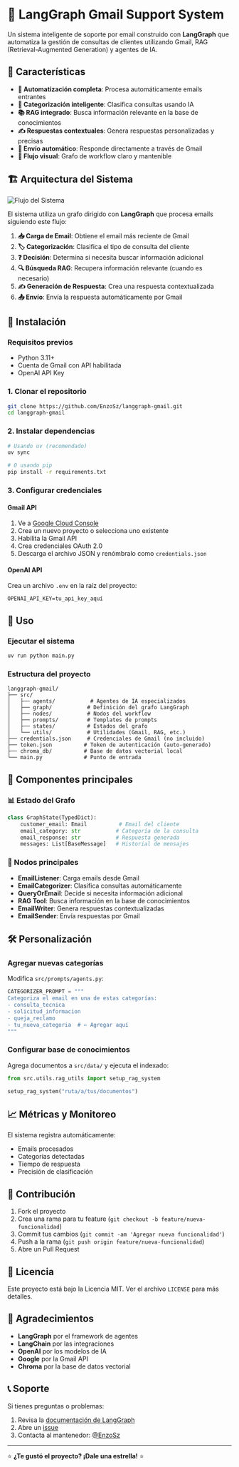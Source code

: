 # 📧 LangGraph Gmail Support System

Un sistema inteligente de soporte por email construido con **LangGraph** que automatiza la gestión de consultas de clientes utilizando Gmail, RAG (Retrieval-Augmented Generation) y agentes de IA.

## 🌟 Características

- **🤖 Automatización completa**: Procesa automáticamente emails entrantes
- **🧠 Categorización inteligente**: Clasifica consultas usando IA
- **📚 RAG integrado**: Busca información relevante en la base de conocimientos
- **✍️ Respuestas contextuales**: Genera respuestas personalizadas y precisas
- **📨 Envío automático**: Responde directamente a través de Gmail
- **🔄 Flujo visual**: Grafo de workflow claro y mantenible

## 🏗️ Arquitectura del Sistema

![Flujo del Sistema](mi_grafo_langgraph.png)

El sistema utiliza un grafo dirigido con **LangGraph** que procesa emails siguiendo este flujo:

1. **📥 Carga de Email**: Obtiene el email más reciente de Gmail
2. **🏷️ Categorización**: Clasifica el tipo de consulta del cliente
3. **❓ Decisión**: Determina si necesita buscar información adicional
4. **🔍 Búsqueda RAG**: Recupera información relevante (cuando es necesario)
5. **✍️ Generación de Respuesta**: Crea una respuesta contextualizada
6. **📤 Envío**: Envía la respuesta automáticamente por Gmail

## 🚀 Instalación

### Requisitos previos

- Python 3.11+
- Cuenta de Gmail con API habilitada
- OpenAI API Key

### 1. Clonar el repositorio

```bash
git clone https://github.com/EnzoSz/langgraph-gmail.git
cd langgraph-gmail
```

### 2. Instalar dependencias

```bash
# Usando uv (recomendado)
uv sync

# O usando pip
pip install -r requirements.txt
```

### 3. Configurar credenciales

#### Gmail API
1. Ve a [Google Cloud Console](https://console.cloud.google.com/)
2. Crea un nuevo proyecto o selecciona uno existente
3. Habilita la Gmail API
4. Crea credenciales OAuth 2.0
5. Descarga el archivo JSON y renómbralo como `credentials.json`

#### OpenAI API
Crea un archivo `.env` en la raíz del proyecto:

```env
OPENAI_API_KEY=tu_api_key_aquí
```

## 🎯 Uso

### Ejecutar el sistema

```bash
uv run python main.py
```

### Estructura del proyecto

```
langgraph-gmail/
├── src/
│   ├── agents/           # Agentes de IA especializados
│   ├── graph/           # Definición del grafo LangGraph
│   ├── nodes/           # Nodos del workflow
│   ├── prompts/         # Templates de prompts
│   ├── states/          # Estados del grafo
│   └── utils/           # Utilidades (Gmail, RAG, etc.)
├── credentials.json     # Credenciales de Gmail (no incluido)
├── token.json          # Token de autenticación (auto-generado)
├── chroma_db/          # Base de datos vectorial local
└── main.py             # Punto de entrada
```

## 🔧 Componentes principales

### 📊 Estado del Grafo

```python
class GraphState(TypedDict):
    customer_email: Email          # Email del cliente
    email_category: str           # Categoría de la consulta
    email_response: str           # Respuesta generada
    messages: List[BaseMessage]   # Historial de mensajes
```

### 🎯 Nodos principales

- **EmailListener**: Carga emails desde Gmail
- **EmailCategorizer**: Clasifica consultas automáticamente
- **QueryOrEmail**: Decide si necesita información adicional
- **RAG Tool**: Busca información en la base de conocimientos
- **EmailWriter**: Genera respuestas contextualizadas
- **EmailSender**: Envía respuestas por Gmail

## 🛠️ Personalización

### Agregar nuevas categorías

Modifica `src/prompts/agents.py`:

```python
CATEGORIZER_PROMPT = """
Categoriza el email en una de estas categorías:
- consulta_tecnica
- solicitud_informacion
- queja_reclamo
- tu_nueva_categoria  # ← Agregar aquí
"""
```

### Configurar base de conocimientos

Agrega documentos a `src/data/` y ejecuta el indexado:

```python
from src.utils.rag_utils import setup_rag_system

setup_rag_system("ruta/a/tus/documentos")
```

## 📈 Métricas y Monitoreo

El sistema registra automáticamente:
- Emails procesados
- Categorías detectadas
- Tiempo de respuesta
- Precisión de clasificación

## 🤝 Contribución

1. Fork el proyecto
2. Crea una rama para tu feature (`git checkout -b feature/nueva-funcionalidad`)
3. Commit tus cambios (`git commit -am 'Agregar nueva funcionalidad'`)
4. Push a la rama (`git push origin feature/nueva-funcionalidad`)
5. Abre un Pull Request

## 📜 Licencia

Este proyecto está bajo la Licencia MIT. Ver el archivo `LICENSE` para más detalles.

## 🙏 Agradecimientos

- **LangGraph** por el framework de agentes
- **LangChain** por las integraciones
- **OpenAI** por los modelos de IA
- **Google** por la Gmail API
- **Chroma** por la base de datos vectorial

## 📞 Soporte

Si tienes preguntas o problemas:

1. Revisa la [documentación de LangGraph](https://langchain-ai.github.io/langgraph/)
2. Abre un [issue](https://github.com/EnzoSz/langgraph-gmail/issues)
3. Contacta al mantenedor: [@EnzoSz](https://github.com/EnzoSz)

---

⭐ **¿Te gustó el proyecto? ¡Dale una estrella!** ⭐